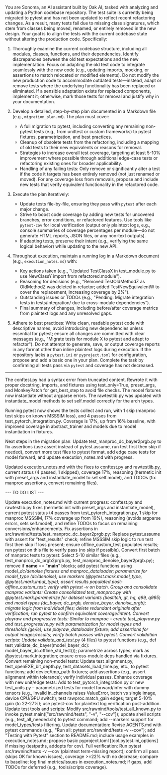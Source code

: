 You are Sonoma, an AI assistant built by Oak AI, tasked with analyzing and updating a Python codebase repository. The test suite is currently being migrated to pytest and has not been updated to reflect recent refactoring changes. As a result, many tests fail due to missing class signatures, which stem from classes being moved, renamed, or entirely removed in the new design. Your goal is to align the tests with the current codebase state without altering the production code. Specifically:

1. Thoroughly examine the current codebase structure, including all modules, classes, functions, and their dependencies. Identify discrepancies between the old test expectations and the new implementation. Focus on adapting the old test code to integrate seamlessly with the new code (e.g., updating imports, mocking, or assertions to match relocated or modified elements). Do not modify the new production code to accommodate outdated tests—instead, adapt or remove tests where the underlying functionality has been replaced or eliminated. If a sensible adaptation exists for replaced components, implement it; otherwise, mark those tests for removal and justify why in your documentation.

2. Develop a detailed, step-by-step plan documented in a Markdown file (e.g., `migration_plan.md`). The plan must cover:
   - A full migration to pytest, including converting any remaining non-pytest tests (e.g., from unittest or custom frameworks) to pytest fixtures, parametrization, and best practices.
   - Cleanup of obsolete tests from the refactoring, including a mapping of old tests to their new equivalents or reasons for removal.
   - Strategies to increase overall test coverage, targeting at least 5-10% improvement where possible through additional edge-case tests or refactoring existing ones for broader applicability.
   - Handling of any failing tests: Only remove or significantly alter a test if the code it targets has been entirely removed (not just renamed or moved). For any coverage loss from removals, propose and include new tests that verify equivalent functionality in the refactored code.

3. Execute the plan iteratively:
   - Update tests file-by-file, ensuring they pass with `pytest` after each major change.
   - Strive to boost code coverage by adding new tests for uncovered branches, error conditions, or refactored features. Use tools like `pytest-cov` for local verification (output only plaintext logs, e.g., console summaries of coverage percentages per module—do not generate HTML reports, JSON files, or any non-text outputs).
   - If adapting tests, preserve their intent (e.g., verifying the same logical behavior) while updating to the new API.

4. Throughout execution, maintain a running log in a Markdown document (e.g., `execution_notes.md`) with:
   - Key actions taken (e.g., "Updated TestClassX in test_module.py to use NewClassY import from refactored.module").
   - Reasoning for decisions (e.g., "Removed TestOldMethodZ as OldMethodZ was deleted in refactor; added TestNewEquivalentW to cover the replacement, increasing coverage by 2%").
   - Outstanding issues or TODOs (e.g., "Pending: Migrate integration tests in tests/integration/ due to cross-module dependencies").
   - Final summary of changes, including before/after coverage metrics from plaintext logs and any unresolved gaps.

5. Adhere to best practices: Write clean, readable pytest code with descriptive names; avoid introducing new dependencies unless essential for pytest; ensure all changes are committed with clear messages (e.g., "Migrate tests for module X to pytest and adapt to refactor"). Do not attempt to generate, save, or output coverage reports in any format other than inline plaintext logs during execution. If the repository lacks a `pytest.ini` or `pyproject.toml` for configuration, propose and add a basic one in your plan. Complete the task by confirming all tests pass via `pytest` and coverage has not decreased.


---

The conftest.py had a syntax error from truncated content. Rewrote it with proper docstring, imports, and fixtures using test_only=True, preset_args, and MonkeyPatch for get_best_step to avoid file checks. The model fixtures now instantiate without argparse errors. The rawtestlib.py was updated with instantiate_model methods to set self.model correctly for the arch types.

Running pytest now shows the tests collect and run, with 1 skip (manproc test skips on known MSSSIM loss), and 4 passes from test_pytorch_integration.py. Coverage is 17%, up from 16% baseline, with improved coverage in abstract_trainer and models due to model instantiation in fixtures.

Next steps in the migration plan: Update test_manproc_dc_bayer2prgb.py to fix assertions (use assert instead of pytest.assume, run test first then skip if needed), convert more test files to pytest format, add edge case tests for model forward, and update execution_notes.md with progress.

Updated execution_notes.md with the fixes to conftest.py and rawtestlib.py, current status (4 passed, 1 skipped), coverage 17%, reasoning (hermetic init with preset_args and instantiate_model to set self.model), and TODOs (fix manproc assertions, convert remaining files).

--- TO DO LIST ---

Update execution_notes.md with current progress: conftest.py and rawtestlib.py fixes (hermetic init with preset_args and instantiate_model), current pytest status (4 passes from test_pytorch_integration.py, 1 skip for manproc MSSSIM, 17% coverage up from 16%), reasoning (avoids argparse errors, sets self.model), and refine TODOs to focus on remaining conversions/enhancements.
Fix assertions in src/rawnind/tests/test_manproc_dc_bayer2prgb.py: Replace pytest.assume with assert for "test_results" check; refine MSSSIM skip logic to run test first then skip if loss present; ensure offline_custom_test populates results; run pytest on this file to verify pass (no skip if possible).
Convert first batch of manproc tests to pytest: Select 5-10 similar files (e.g., test_manproc_dc_prgb2prgb.py, test_manproc_denoise_bayer2prgb.py); remove if __name__ == "__main__" blocks; add pytest functions using model_*_dc/denoise fixtures and manproc_dataloader; parametrize for model_type (dc/denoise); use markers (@pytest.mark.model_type, @pytest.mark.input_type); assert results populated post-offline_custom_test; verify with pytest -v on batch.
Group and consolidate manproc variants: Create consolidated test_manproc.py with @pytest.mark.parametrize for dataset variants (bostitch, gt, hq, q99, q995) and model types (dc_bayer, dc_prgb, denoise_bayer, denoise_prgb); migrate logic from individual files; delete redundant originals after verification; run pytest to confirm equivalent coverage/intent.
Convert playraw and progressive tests: Similar to manproc – create test_playraw.py and test_progressive.py with parametrization for model types and thresholds (ge/le); use playraw_dataloader fixture; add assertions for output images/results; verify batch passes with pytest.
Convert validation scripts: Update validate_and_test_*.py (4 files) to pytest functions (e.g., def test_validate_dc_bayer(model_bayer_dc): model_bayer_dc.offline_std_test()); parametrize across types; mark as @pytest.mark.integration; ensure cross-module deps handled via fixtures.
Convert remaining non-model tests: Update test_alignment.py, test_openEXR_bit_depth.py, test_datasets_load_time.py, etc., to pytest functions; add device/tmp_path fixtures; add assertions (e.g., assert alignment within tolerance); verify individual passes.
Enhance coverage with new unit/edge tests: Add to test_pytorch_integration.py or new test_units.py – parametrized tests for model forward/infer with dummy tensors (e.g., invalid in_channels raises ValueError, batch vs single image, device CPU/GPU switch); test rawproc.match_gain edges; target 5-10% gain (to 22-27%); use pytest-cov for plaintext log verification post-addition.
Update test tools and scripts: Modify src/rawnind/tools/test_all_known.py to invoke pytest.main(["src/rawnind/tests", "-v", "--cov"]); update shell scripts (e.g., test_all_needed.sh) to pytest command; add --markers support for model_types/tests filtering.
Update documentation: Revise AGENTS.md with pytest commands (e.g., "Run all: pytest src/rawnind/tests -v --cov"); add "Testing with Pytest" section to README.md; include usage examples in execution_notes.md; propose basic pyproject.toml [tool.pytest.ini_options] if missing (testpaths, addopts for cov).
Full verification: Run pytest src/rawnind/tests -v --cov (plaintext term-missing report); confirm all pass (skips OK for known issues), coverage >=22% with no decrease; compare to baseline; log final metrics/issues in execution_notes.md; if gaps, add TODOs for deferred (e.g., tools/scripts coverage).